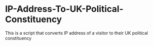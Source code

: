# IP-Address-To-UK-Political-Constituency
This is a script that converts IP address of a visitor to their UK political constituency
